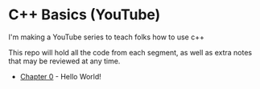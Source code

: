 # C++ Basics (YouTube)

I'm making a YouTube series to teach folks how to use c++

This repo will hold all the code from each segment, as well as extra notes that may be reviewed at any time.

- [Chapter 0](./00_HelloWorld/README.md) - Hello World!
